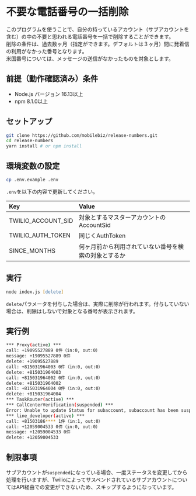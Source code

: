 # 不要な電話番号の一括削除

このプログラムを使うことで、自分の持っているアカウント（サブアカウントを含む）の中の不要と思われる電話番号を一括で削除することができます。  
削除の条件は、過去数ヶ月（指定ができます。デフォルトは３ヶ月）間に発着信の利用がなかった番号となります。  
米国番号については、メッセージの送信がなかったものを対象とします。

## 前提（動作確認済み）条件

- Node.js バージョン 16.13以上
- npm 8.1.0以上

## セットアップ

```zsh
git clone https://github.com/mobilebiz/release-numbers.git
cd release-numbers
yarn install # or npm install
```

## 環境変数の設定

```zsh
cp .env.example .env
```

`.env`を以下の内容で更新してください。

Key|Value
:--|:--
TWILIO_ACCOUNT_SID|対象とするマスターアカウントのAccountSid
TWILIO_AUTH_TOKEN|同じくAuthToken
SINCE_MONTHS|何ヶ月前から利用されていない番号を検索の対象とするか

## 実行

```zsh
node index.js [delete]
```

`delete`パラメータを付与した場合は、実際に削除が行われます。付与していない場合は、削除はしないで対象となる番号が表示されます。

## 実行例

```sh
*** Proxy(active) ***
call: +19095527889 0件（in:0, out:0）
message: +19095527889 0件
delete: +19095527889
call: +815031964003 0件（in:0, out:0）
delete: +815031964003
call: +815031964002 0件（in:0, out:0）
delete: +815031964002
call: +815031964004 0件（in:0, out:0）
delete: +815031964004
*** TaskRouter(active) ***
*** CallCenterVerification(suspended) ***
Error: Unable to update Status for subaccount, subaccount has been suspended by Twilio.
*** line_developer(active) ***
call: +81503186**** 1件（in:1, out:0）
call: +12059004533 0件（in:0, out:0）
message: +12059004533 0件
delete: +12059004533
```

## 制限事項

サブアカウントが`suspended`になっている場合、一度ステータスを変更してから処理を行いますが、TwilioによってサスペンドされているサブアカウントについてはAPI経由での変更ができないため、スキップするようになっています。
